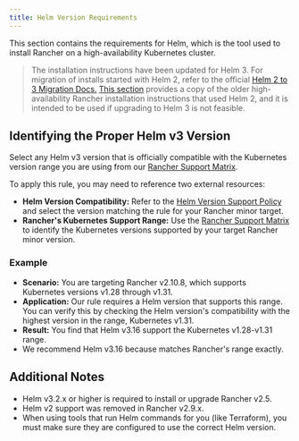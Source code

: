 ```yaml
---
title: Helm Version Requirements
---
```


<head>
  <link rel="canonical" href="https://ranchermanager.docs.rancher.com/getting-started/installation-and-upgrade/resources/helm-version-requirements"/>
</head>

This section contains the requirements for Helm, which is the tool used to install Rancher on a high-availability Kubernetes cluster.

> The installation instructions have been updated for Helm 3. For migration of installs started with Helm 2, refer to the official [Helm 2 to 3 Migration Docs.](https://helm.sh/blog/migrate-from-helm-v2-to-helm-v3/) [This section](https://github.com/rancher/rancher-docs/tree/main/archived_docs/en/version-2.0-2.4/getting-started/installation-and-upgrade/advanced-options/advanced-use-cases/helm2/helm2.md) provides a copy of the older high-availability Rancher installation instructions that used Helm 2, and it is intended to be used if upgrading to Helm 3 is not feasible.

<DeprecationHelm2 />

## Identifying the Proper Helm v3 Version

Select any Helm v3 version that is officially compatible with the Kubernetes version range you are using from our [Rancher Support Matrix](https://www.suse.com/suse-rancher/support-matrix/all-supported-versions).

To apply this rule, you may need to reference two external resources:

- **Helm Version Compatibility:** Refer to the [Helm Version Support Policy](https://helm.sh/docs/topics/version_skew/) and select the version matching the rule for your Rancher minor target.
- **Rancher's Kubernetes Support Range:** Use the [Rancher Support Matrix](https://www.suse.com/suse-rancher/support-matrix/all-supported-versions) to identify the Kubernetes versions supported by your target Rancher minor version.

### Example

- **Scenario:** You are targeting Rancher v2.10.8, which supports Kubernetes versions v1.28 through v1.31.
- **Application:** Our rule requires a Helm version that supports this range. You can verify this by checking the Helm version's compatibility with the highest version in the range, Kubernetes v1.31.
- **Result:** You find that Helm v3.16 support the Kubernetes v1.28-v1.31 range.
- We recommend Helm v3.16 because matches Rancher's range exactly. 

## Additional Notes

- Helm v3.2.x or higher is required to install or upgrade Rancher v2.5.
- Helm v2 support was removed in Rancher v2.9.x.
- When using tools that run Helm commands for you (like Terraform), you must make sure they are configured to use the correct Helm version.
